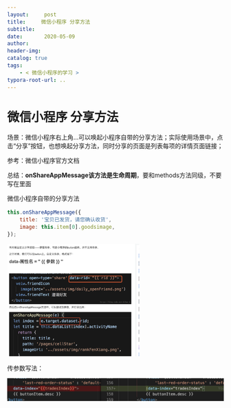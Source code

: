 ```yaml
---
layout:     post
title:     微信小程序 分享方法
subtitle:  
date:       2020-05-09
author:     
header-img: 
catalog: true
tags:
    - < 微信小程序的学习 >
typora-root-url: ..
---
```



# 微信小程序 分享方法

场景：微信小程序右上角...可以唤起小程序自带的分享方法；实际使用场景中，点击“分享”按钮，也想唤起分享方法，同时分享的页面是列表每项的详情页面链接；

参考：微信小程序官方文档

总结：**onShareAppMessage该方法是生命周期**，要和methods方法同级，不要写在里面

微信小程序自带的分享方法

```js
this.onShareAppMessage({
	title: '宝贝已发货，请您确认收货',
	image: this.item[0].goodsimage,
});
```

<img src="/img/assets_2019/image-20200617093502966.png" alt="image-20200617093502966" style="zoom:30%;" />

传参数写法：

![image-20200617093534347](/img/assets_2019/image-20200617093534347.png)